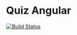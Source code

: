 # Quiz Angular

[![Build Status](https://travis-ci.org/AntonBurduzha/to-do-list.svg?branch=master)](https://travis-ci.org/AntonBurduzha/to-do-list)